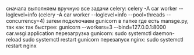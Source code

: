 сначала выполняем вручную все задачи celery: 
celery -A car worker --loglevel=info
(celery -A car worker --loglevel=info --pool=threads --concurrency=4)
затем подключаем gunicorn в папке где есть mansge.py, так как так быстрее: 
gunicorn --workers=3 --bind=127.0.0.1:8000 car.wsgi:application
перезагрузка gunicorn: 
sudo systemctl daemon-reload 
sudo systemctl restart gunicorn
перезапуск nginx: 
sudo systemctl restart nginx
